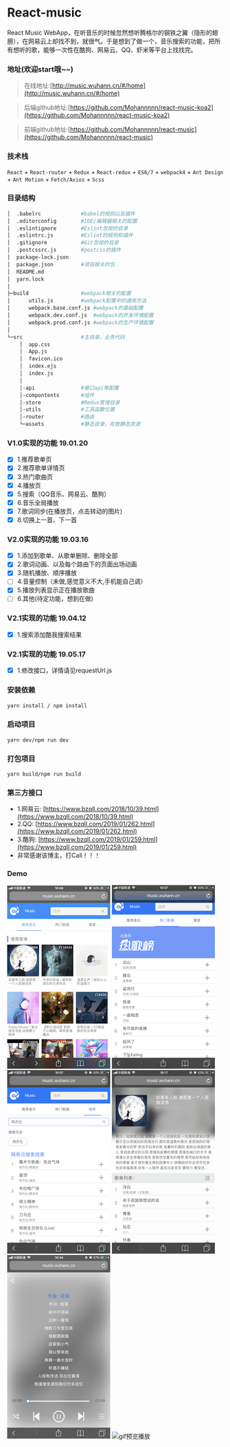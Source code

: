 # React-music
React Music WebApp，在听音乐的时候忽然想听腾格尔的钢铁之翼（隐形的翅膀），在网易云上却找不到，就很气。于是想到了做一个，音乐搜索的功能，把所有想听的歌，能够一次性在酷狗、网易云、QQ、虾米等平台上找找完。

### 地址(欢迎start哦~~)

> 在线地址:[http://music.wuhann.cn/#/home](http://music.wuhann.cn/#/home)

> 后端github地址:[https://github.com/Mohannnnn/react-music-koa2](https://github.com/Mohannnnn/react-music-koa2)

> 前端github地址:[https://github.com/Mohannnnn/react-music](https://github.com/Mohannnnn/react-music)

### 技术栈

`React` + `React-router` + `Redux` + `React-redux` + `ES6/7` + `webpack4` + `Ant Design` + `Ant Motion` + `Fetch/Axios` + `Scss`

### 目录结构
```bash
│  .babelrc      		#babel的规则以及插件
│  .editorconfig		#IDE/编辑器相关的配置
│  .eslintignore		#Eslint忽视的目录
│  .eslintrc.js			#Eslint的规则和插件
│  .gitignore			#Git忽视的目录
│  .postcssrc.js		#postcss的插件
│  package-lock.json
│  package.json			#项目相关的包
│  README.md
│  yarn.lock
│
├─build					#webpack相关的配置
│      utils.js			#webpack配置中的通用方法
│      webpack.base.conf.js	#webpack的基础配置
│      webpack.dev.conf.js	#webpack的开发环境配置
│      webpack.prod.conf.js	#webpack的生产环境配置
│
└─src					#主目录，业务代码
    │  app.css
    │  App.js
    │  favicon.ico
    │  index.ejs
    │  index.js
    │
    │-api               #接口api等配置
    │-compontents       #组件
    │-store             #Redux管理目录
    │-utils             #工具函数位置
    │-router            #路由
    └─assets			#静态目录，存放静态资源
```
### V1.0实现的功能 19.01.20
- [x] 1.推荐歌单页
- [x] 2.推荐歌单详情页
- [x] 3.热门歌曲页
- [x] 4.播放页
- [x] 5.搜索（QQ音乐、网易云、酷狗）
- [x] 6.音乐全局播放
- [x] 7.歌词同步(在播放页，点击转动的图片)
- [x] 8.切换上一首、下一首

### V2.0实现的功能 19.03.16
- [x] 1.添加到歌单、从歌单删除、删除全部
- [x] 2.歌词动画、以及每个路由下的页面出场动画
- [x] 3.随机播放、顺序播放
- [ ] 4.音量控制（未做,感觉意义不大,手机能自己调）
- [x] 5.播放列表显示正在播放歌曲
- [ ] 6.其他(待定功能，想到在做)

### V2.1实现的功能 19.04.12
- [X] 1.搜索添加酷我搜索结果

### V2.1实现的功能 19.05.17
- [X] 1.修改接口，详情请见requestUrl.js

### 安装依赖
```bash
yarn install / npm install
```
### 启动项目
```
yarn dev/npm run dev
```
### 打包项目
```
yarn build/npm run build
```
### 第三方接口
* 1.网易云: [https://www.bzqll.com/2018/10/39.html](https://www.bzqll.com/2018/10/39.html)
* 2.QQ: [https://www.bzqll.com/2019/01/262.html](https://www.bzqll.com/2019/01/262.html)
* 3.酷狗: [https://www.bzqll.com/2019/01/259.html](https://www.bzqll.com/2019/01/259.html)
* 非常感谢该博主，打Call！！！

### Demo
![推荐歌单](https://github.com/Mohannnnn/react-music/blob/master/demo/1.png)
![热门歌曲](https://github.com/Mohannnnn/react-music/blob/master/demo/2.png)
![搜索](https://github.com/Mohannnnn/react-music/blob/master/demo/3.png)
![歌单详情](https://github.com/Mohannnnn/react-music/blob/master/demo/4.png)
![播放页](https://github.com/Mohannnnn/react-music/blob/master/demo/5.png)
![gif预览播放](https://github.com/Mohannnnn/react-music/blob/master/demo/6.gif)